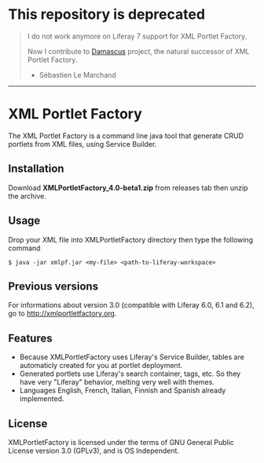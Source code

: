 # This repository is deprecated

>	I do not work anymore on Liferay 7 support for XML Portlet Factory.
>
>	Now I contribute to [Damascus](https://github.com/yasuflatland-lf/damascus) project, the natural successor of XML Portlet Factory.
>
>	- Sébastien Le Marchand




___





# XML Portlet Factory

The XML Portlet Factory is a command line java tool that generate CRUD portlets from XML files, using Service Builder. 

## Installation

Download **XMLPortletFactory_4.0-beta1.zip** from releases tab then unzip the archive.

## Usage

Drop your XML file into XMLPortletFactory directory then type the following command

```
$ java -jar xmlpf.jar <my-file> <path-to-liferay-workspace>
```

## Previous versions

For informations about version 3.0 (compatible with Liferay 6.0, 6.1 and 6.2), go to http://xmlportletfactory.org. 

## Features 

* Because XMLPortletFactory uses Liferay's Service Builder, tables are automaticly created for you at portlet deployment.
* Generated portlets use Liferay's search container, tags, etc. So they have very "Liferay" behavior, melting very well with themes.
* Languages English, French, Italian, Finnish and Spanish already implemented.

## License

XMLPortletFactory is licensed under the terms of GNU General Public License version 3.0 (GPLv3), and is OS Independent.

